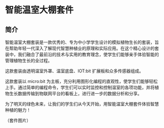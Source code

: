 # 智能温室大棚套件

## 简介

智能温室大棚套装是一款优秀的、专为中小学学生设计的模拟植物生长的套装，旨在帮助年轻一代深入了解现代智慧种植业的原理和实际应用。在这个精心设计的套装中，我们融合了最前沿的技术与实用的教育理念，使学生们能够亲手体验智能的管理植物生长的全过程。

这款套装由透明温室外罩、温室底盘、IOT:bit 扩展板和众多传感器组成。

这款套装以 micro:bit 为主板，充分利用图形化编程的直观性，使学生们能够轻松上手。通过简单的编程命令，学生们可以实时监控和控制温室的各项功能，并将植物生长数据传输到物联网平台的看板上，进行进一步的数据分析和分享。

为了明天的绿色未来，让我们的学生们从今天开始，用智能温室大棚套件体验智慧种植的魅力！

（套件图片）




